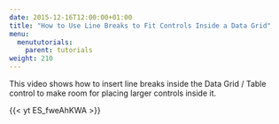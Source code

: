 ```yaml
---
date: 2015-12-16T12:00:00+01:00
title: "How to Use Line Breaks to Fit Controls Inside a Data Grid"
menu:
  menututorials:
    parent: tutorials
weight: 210
---
```


This video shows how to insert line breaks inside the Data Grid / Table control to make room for placing larger controls inside it.

{{< yt ES_fweAhKWA >}}